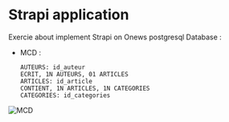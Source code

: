 # Strapi application

Exercie about implement Strapi on Onews postgresql Database : 
- MCD :   

      AUTEURS: id_auteur
      ECRIT, 1N AUTEURS, 01 ARTICLES
      ARTICLES: id_article
      CONTIENT, 1N ARTICLES, 1N CATEGORIES
      CATEGORIES: id_categories

![MCD](https://github.com/O-clock-Lyra-JS/strapi-s08e02-jkehl2/blob/main/docs/MCD.svg)

